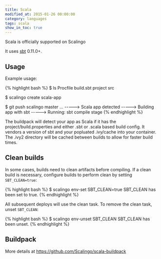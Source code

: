 ```yaml
---
title: Scala
modified_at: 2015-01-26 00:00:00
category: languages
tags: scala
show_in_toc: true
---
```


Scala is officially supported on Scalingo

It uses [sbt](https://github.com/harrah/xsbt/) 0.11.0+.

Usage
-----

Example usage:

{% highlight bash %}
$ ls
Procfile build.sbt project src

$ scalingo create scala-app

$ git push scalingo master
...
-----> Scala app detected
-----> Building app with sbt
-----> Running: sbt compile stage
{% endhighlight %}

The buildpack will detect your app as Scala if it has the project/build.properties and either .sbt or .scala based build config.  It vendors a version of sbt and your popluated .ivy/cache into your container.  The .ivy2 directory will be cached between builds to allow for faster build times.

Clean builds
------------

In some cases, builds need to clean artifacts before compiling. If a clean build is necessary, configure builds to perform clean by setting `SBT_CLEAN=true`:

{% highlight bash %}
$ scalingo env-set SBT_CLEAN=true
SBT_CLEAN has been set to true.
{% endhighlight %}

All subsequent deploys will use the clean task. To remove the clean task, unset `SBT_CLEAN`:

{% highlight bash %}
$ scalingo env-unset SBT_CLEAN
SBT_CLEAN has been unset.
{% endhighlight %}

Buildpack
---------

More details at https://github.com/Scalingo/scala-buildpack

